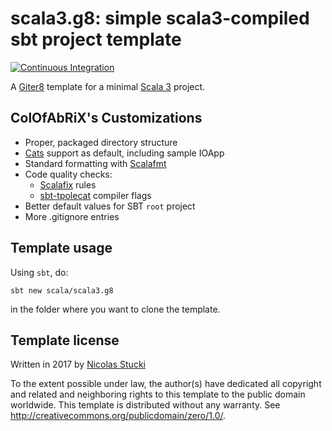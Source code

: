 scala3.g8: simple scala3-compiled sbt project template
=================
[![Continuous Integration](https://github.com/scala/scala3.g8/actions/workflows/ci.yml/badge.svg)](https://github.com/scala/scala3.g8/actions/workflows/ci.yml)

A [Giter8][g8] template for a minimal [Scala 3] project.

ColOfAbRiX's Customizations
--------------
* Proper, packaged directory structure
* [Cats][scala-cats] support as default, including sample IOApp
* Standard formatting with [Scalafmt][scalafmt]
* Code quality checks:
  * [Scalafix][scalafix] rules
  * [sbt-tpolecat][sbt-tpolecat] compiler flags
* Better default values for SBT `root` project
* More .gitignore entries

Template usage
--------------
Using `sbt`, do:
```
sbt new scala/scala3.g8
```
in the folder where you want to clone the template.

Template license
----------------
Written in 2017 by [Nicolas Stucki]

To the extent possible under law, the author(s) have dedicated all copyright and related
and neighboring rights to this template to the public domain worldwide.
This template is distributed without any warranty. See <http://creativecommons.org/publicdomain/zero/1.0/>.

[g8]: http://www.foundweekends.org/giter8/
[Scala 3]: http://dotty.epfl.ch/
[Nicolas Stucki]: https://github.com/nicolasstucki
[scala-cats]: https://typelevel.org/cats/
[scalafix]: https://scalacenter.github.io/scalafix/
[scalafmt]: https://scalameta.org/scalafmt/
[sbt-tpolecat]: https://github.com/typelevel/sbt-tpolecat
